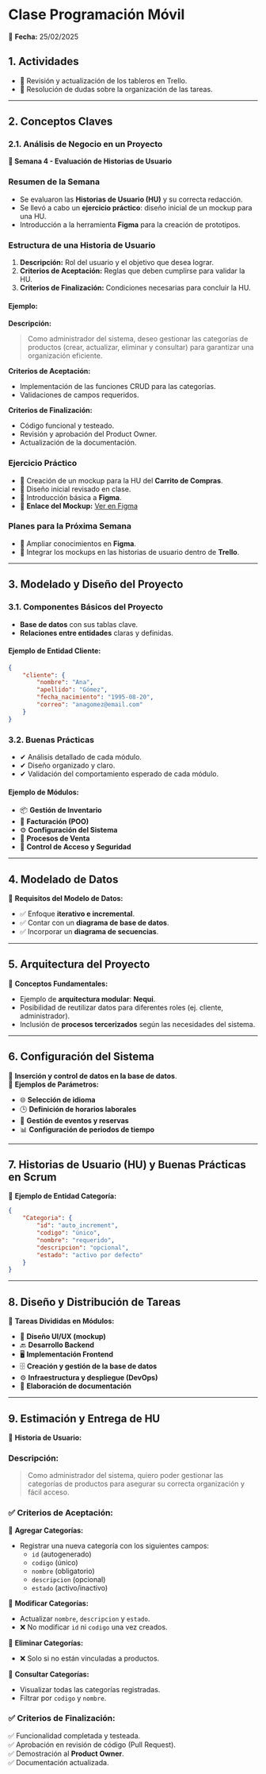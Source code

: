 # **Clase Programación Móvil**
📅 **Fecha:** 25/02/2025  

## **1. Actividades**
- 📌 Revisión y actualización de los tableros en Trello.  
- 📌 Resolución de dudas sobre la organización de las tareas.  

---

## **2. Conceptos Claves**

### **2.1. Análisis de Negocio en un Proyecto**
**📌 Semana 4 - Evaluación de Historias de Usuario**  

### **Resumen de la Semana**
- Se evaluaron las **Historias de Usuario (HU)** y su correcta redacción.  
- Se llevó a cabo un **ejercicio práctico**: diseño inicial de un mockup para una HU.  
- Introducción a la herramienta **Figma** para la creación de prototipos.  

### **Estructura de una Historia de Usuario**
1. **Descripción:** Rol del usuario y el objetivo que desea lograr.  
2. **Criterios de Aceptación:** Reglas que deben cumplirse para validar la HU.  
3. **Criterios de Finalización:** Condiciones necesarias para concluir la HU.  

#### **Ejemplo:**  

**Descripción:**  
> Como administrador del sistema, deseo gestionar las categorías de productos (crear, actualizar, eliminar y consultar) para garantizar una organización eficiente.  

**Criterios de Aceptación:**  
- Implementación de las funciones CRUD para las categorías.  
- Validaciones de campos requeridos.  

**Criterios de Finalización:**  
- Código funcional y testeado.  
- Revisión y aprobación del Product Owner.  
- Actualización de la documentación.  

### **Ejercicio Práctico**
- 🔹 Creación de un mockup para la HU del **Carrito de Compras**.  
- 🔹 Diseño inicial revisado en clase.  
- 🔹 Introducción básica a **Figma**.  
- 🔗 **Enlace del Mockup:** [Ver en Figma](https://www.figma.com/design/NIEpjfQmtZMCts9b4FzQAp/Untitled?node-id=0-1&t=nn1rIwqPMCYFKEzU-1)  

### **Planes para la Próxima Semana**
- 📌 Ampliar conocimientos en **Figma**.  
- 📌 Integrar los mockups en las historias de usuario dentro de **Trello**.  

---

## **3. Modelado y Diseño del Proyecto**

### **3.1. Componentes Básicos del Proyecto**
- **Base de datos** con sus tablas clave.  
- **Relaciones entre entidades** claras y definidas.  

#### **Ejemplo de Entidad Cliente:**
```json
{
    "cliente": {
        "nombre": "Ana",
        "apellido": "Gómez",
        "fecha_nacimiento": "1995-08-20",
        "correo": "anagomez@email.com"
    }
}
```

### **3.2. Buenas Prácticas**
- ✔ Análisis detallado de cada módulo.  
- ✔ Diseño organizado y claro.  
- ✔ Validación del comportamiento esperado de cada módulo.  

#### **Ejemplo de Módulos:**
- 📦 **Gestión de Inventario**  
- 🧾 **Facturación (POO)**  
- ⚙ **Configuración del Sistema**  
- 🛒 **Procesos de Venta**  
- 🔐 **Control de Acceso y Seguridad**  

---

## **4. Modelado de Datos**

📌 **Requisitos del Modelo de Datos:**  
- ✅ Enfoque **iterativo e incremental**.  
- ✅ Contar con un **diagrama de base de datos**.  
- ✅ Incorporar un **diagrama de secuencias**.  

---

## **5. Arquitectura del Proyecto**

📌 **Conceptos Fundamentales:**  
- Ejemplo de **arquitectura modular**: **Nequi**.  
- Posibilidad de reutilizar datos para diferentes roles (ej. cliente, administrador).  
- Inclusión de **procesos tercerizados** según las necesidades del sistema.  

---

## **6. Configuración del Sistema**

📌 **Inserción y control de datos en la base de datos**.  
📌 **Ejemplos de Parámetros:**  
- 🌐 **Selección de idioma**  
- 🕒 **Definición de horarios laborales**  
- 📅 **Gestión de eventos y reservas**  
- 📊 **Configuración de periodos de tiempo**  

---

## **7. Historias de Usuario (HU) y Buenas Prácticas en Scrum**

📌 **Ejemplo de Entidad Categoría:**
```json
{
    "Categoria": {
        "id": "auto_increment",
        "codigo": "único",
        "nombre": "requerido",
        "descripcion": "opcional",
        "estado": "activo por defecto"
    }
}
```

---

## **8. Diseño y Distribución de Tareas**

📌 **Tareas Divididas en Módulos:**
- 🎨 **Diseño UI/UX (mockup)**  
- 🔙 **Desarrollo Backend**  
- 🖥 **Implementación Frontend**  
- 🗄 **Creación y gestión de la base de datos**  
- ⚙ **Infraestructura y despliegue (DevOps)**  
- 📄 **Elaboración de documentación**  

---

## **9. Estimación y Entrega de HU**

📌 **Historia de Usuario:**

### **Descripción:**
> Como administrador del sistema, quiero poder gestionar las categorías de productos para asegurar su correcta organización y fácil acceso.  

### **✅ Criterios de Aceptación:**

🔹 **Agregar Categorías:**
- Registrar una nueva categoría con los siguientes campos:  
  - `id` (autogenerado)  
  - `codigo` (único)  
  - `nombre` (obligatorio)  
  - `descripcion` (opcional)  
  - `estado` (activo/inactivo)  

🔹 **Modificar Categorías:**
- Actualizar `nombre`, `descripcion` y `estado`.  
- ❌ No modificar `id` ni `codigo` una vez creados.  

🔹 **Eliminar Categorías:**
- ❌ Solo si no están vinculadas a productos.  

🔹 **Consultar Categorías:**
- Visualizar todas las categorías registradas.  
- Filtrar por `codigo` y `nombre`.  

### **✅ Criterios de Finalización:**
✅ Funcionalidad completada y testeada.  
✅ Aprobación en revisión de código (Pull Request).  
✅ Demostración al **Product Owner**.  
✅ Documentación actualizada.  

